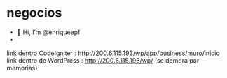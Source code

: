 # negocios
- 👋 Hi, I’m @enriqueepf  
- 
link  dentro CodeIgniter    :     http://200.6.115.193/wp/app/business/muro/inicio   
link dentro de  WordPress   :     http://200.6.115.193/wp/  (se demora por memorias)   
